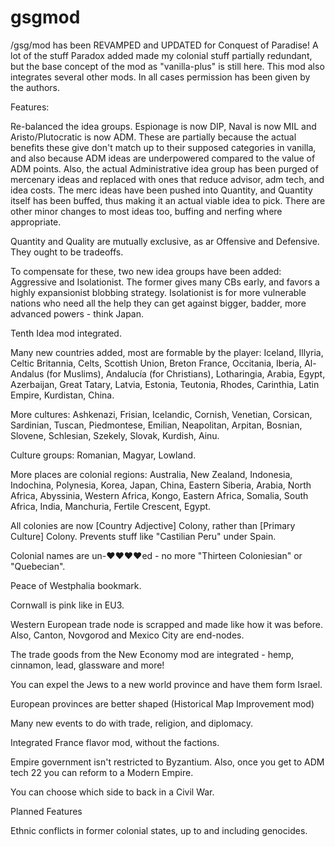 gsgmod
======

/gsg/mod has been REVAMPED and UPDATED for Conquest of Paradise! A lot of the stuff Paradox added made my colonial stuff partially redundant, but the base concept of the mod as "vanilla-plus" is still here. This mod also integrates several other mods. In all cases permission has been given by the authors. 

Features:

Re-balanced the idea groups. Espionage is now DIP, Naval is now MIL and Aristo/Plutocratic is now ADM. These are partially because the actual benefits these give don't match up to their supposed categories in vanilla, and also because ADM ideas are underpowered compared to the value of ADM points. Also, the actual Administrative idea group has been purged of mercenary ideas and replaced with ones that reduce advisor, adm tech, and idea costs. The merc ideas have been pushed into Quantity, and Quantity itself has been buffed, thus making it an actual viable idea to pick. There are other minor changes to most ideas too, buffing and nerfing where appropriate. 

Quantity and Quality are mutually exclusive, as ar Offensive and Defensive. They ought to be tradeoffs. 

To compensate for these, two new idea groups have been added: Aggressive and Isolationist. The former gives many CBs early, and favors a highly expansionist blobbing strategy. Isolationist is for more vulnerable nations who need all the help they can get against bigger, badder, more advanced powers - think Japan. 

Tenth Idea mod integrated. 

Many new countries added, most are formable by the player: Iceland, Illyria, Celtic Britannia, Celts, Scottish Union, Breton France, Occitania, Iberia, Al-Andalus (for Muslims), Andalucía (for Christians), Lotharingia, Arabia, Egypt, Azerbaijan, Great Tatary, Latvia, Estonia, Teutonia, Rhodes, Carinthia, Latin Empire, Kurdistan, China. 

More cultures: Ashkenazi, Frisian, Icelandic, Cornish, Venetian, Corsican, Sardinian, Tuscan, Piedmontese, Emilian, Neapolitan, Arpitan, Bosnian, Slovene, Schlesian, Szekely, Slovak, Kurdish, Ainu. 

Culture groups: Romanian, Magyar, Lowland. 

More places are colonial regions: Australia, New Zealand, Indonesia, Indochina, Polynesia, Korea, Japan, China, Eastern Siberia, Arabia, North Africa, Abyssinia, Western Africa, Kongo, Eastern Africa, Somalia, South Africa, India, Manchuria, Fertile Crescent, Egypt. 

All colonies are now [Country Adjective] Colony, rather than [Primary Culture] Colony. Prevents stuff like "Castilian Peru" under Spain. 

Colonial names are un-♥♥♥♥ed - no more "Thirteen Coloniesian" or "Quebecian". 

Peace of Westphalia bookmark. 

Cornwall is pink like in EU3. 

Western European trade node is scrapped and made like how it was before. Also, Canton, Novgorod and Mexico City are end-nodes. 

The trade goods from the New Economy mod are integrated - hemp, cinnamon, lead, glassware and more! 

You can expel the Jews to a new world province and have them form Israel. 

European provinces are better shaped (Historical Map Improvement mod) 

Many new events to do with trade, religion, and diplomacy. 

Integrated France flavor mod, without the factions. 

Empire government isn't restricted to Byzantium. Also, once you get to ADM tech 22 you can reform to a Modern Empire. 

You can choose which side to back in a Civil War. 

Planned Features

Ethnic conflicts in former colonial states, up to and including genocides.
